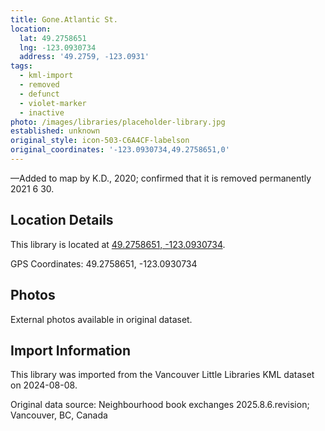 ```yaml
---
title: Gone.Atlantic St.
location:
  lat: 49.2758651
  lng: -123.0930734
  address: '49.2759, -123.0931'
tags:
  - kml-import
  - removed
  - defunct
  - violet-marker
  - inactive
photo: /images/libraries/placeholder-library.jpg
established: unknown
original_style: icon-503-C6A4CF-labelson
original_coordinates: '-123.0930734,49.2758651,0'
---
```

—Added to map by K.D., 2020; confirmed that it is removed permanently 2021 6 30.

## Location Details

This library is located at [49.2758651, -123.0930734](https://www.google.com/maps?q=49.2758651,-123.0930734).

GPS Coordinates: 49.2758651, -123.0930734

## Photos

External photos available in original dataset.

## Import Information

This library was imported from the Vancouver Little Libraries KML dataset on 2024-08-08.

Original data source: Neighbourhood book exchanges 2025.8.6.revision; Vancouver, BC, Canada
